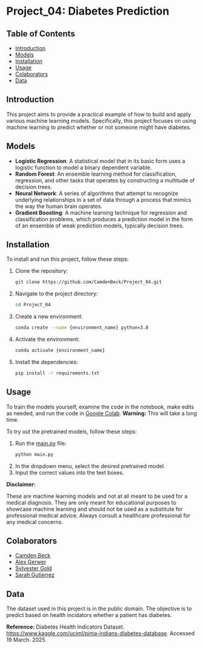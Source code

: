 # Project_04: Diabetes Prediction

## Table of Contents
- [Introduction](#introduction)
- [Models](#models)
- [Installation](#installation)
- [Usage](#usage)
- [Colaborators](#colaborators)
- [Data](#data)

## Introduction
This project aims to provide a practical example of how to build and apply various machine learning models. Specifically, this project focuses on using machine learning to predict whether or not someone might have diabetes.

## Models
- **Logistic Regression**: A statistical model that in its basic form uses a logistic function to model a binary dependent variable.
- **Random Forest**: An ensemble learning method for classification, regression, and other tasks that operates by constructing a multitude of decision trees.
- **Neural Network**: A series of algorithms that attempt to recognize underlying relationships in a set of data through a process that mimics the way the human brain operates.
- **Gradient Boosting**: A machine learning technique for regression and classification problems, which produces a prediction model in the form of an ensemble of weak prediction models, typically decision trees.

## Installation
To install and run this project, follow these steps:

1. Clone the repository:
    ```sh
    git clone https://github.com/CamdenBeck/Project_04.git
    ```
2. Navigate to the project directory:
    ```sh
    cd Project_04
    ```
3. Create a new environment:
    ```sh
    conda create --name {environment_name} python=3.8
    ```
4. Activate the environment:
    ```sh
    conda activate {environment_name}
    ```
5. Install the dependencies:
    ```sh
    pip install -r requirements.txt
    ```

## Usage
To train the models yourself, examine the code in the notebook, make edits as needed, and run the code in [Google Colab](https://colab.research.google.com/).
**Warning:** This will take a long time.

To try out the pretrained models, follow these steps:

1. Run the [main.py](main.py) file:
   ```sh
   python main.py
   ```
2. In the dropdown menu, select the desired pretrained model.
3. Input the correct values into the text boxes.

**Disclaimer:** 

These are machine learning models and not at all meant to be used for a medical diagnosis. They are only meant for educational purposes to showcase machine learning and should not be used as a substitute for professional medical advice. Always consult a healthcare professional for any medical concerns.

## Colaborators
- [Camden Beck](https://github.com/CamdenBeck)
- [Alex Gerwer](https://github.com/AlexGerwer)
- [Sylvester Gold](https://github.com/Sylvesterg95)
- [Sarah Gutierrez](https://github.com/SarahGR22)

## Data
The dataset used in this project is in the public domain. The objective is to predict based on health incidators whether a patient has diabetes.

**Reference:**
Diabetes Health Indicators Dataset. https://www.kaggle.com/uciml/pima-indians-diabetes-database. Accessed 19 March. 2025.